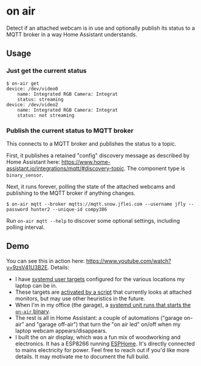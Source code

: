 # on air

Detect if an attached webcam is in use and optionally publish its status to a
MQTT broker in a way Home Assistant understands.

## Usage

### Just get the current status

    $ on-air get
    device: /dev/video0
        name: Integrated RGB Camera: Integrat
        status: streaming
    device: /dev/video2
        name: Integrated RGB Camera: Integrat
        status: not streaming

### Publish the current status to MQTT broker

This connects to a MQTT broker and publishes the status to a topic.

First, it publishes a retained "config" discovery message as described by Home
Assistant here:
https://www.home-assistant.io/integrations/mqtt/#discovery-topic. The component
type is `binary_sensor`.

Next, it runs forever, polling the state of the attached webcams and publishing
to the MQTT broker if anything changes.

    $ on-air mqtt --broker mqtts://mqtt.snow.jflei.com --username jfly --password hunter2 --unique-id compy386

Run `on-air mqtt --help` to discover some optional settings, including polling interval.

## Demo

You can see this in action here: <https://www.youtube.com/watch?v=9zsV41U3B2E>. Details:

- I have [systemd user targets](https://github.com/jfly/snow/blob/1c04142f85081e6478479bd4c5e9f38cedc3ed44/pattern/desktop/default.nix#L173-L186)
  configured for the various locations my laptop can be in.
- These targets are [activated by a script](https://github.com/jfly/snow/blob/1c04142f85081e6478479bd4c5e9f38cedc3ed44/snowpkgs/autoperipherals/autoperipherals/cli.py#L55)
  that currently looks at attached monitors, but may use other heuristics in
  the future.
- When I'm in my office (the garage), a [systemd unit runs that starts the `on-air` binary](https://github.com/jfly/snow/blob/1c04142f85081e6478479bd4c5e9f38cedc3ed44/pattern/garage-status.nix#L27-L34).
- The rest is all in Home Assistant: a couple of automations ("garage on-air"
  and "garage off-air") that turn the "on air led" on/off when my laptop webcam
  appears/disappears.
- I built the on air display, which was a fun mix of woodworking and
  electronics. It has a ESP8266 running [ESPHome](https://esphome.io/). It's
  directly connected to mains electricity for power.
  Feel free to reach out if you'd like more details. It may motivate me to
  document the full build.
